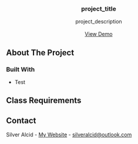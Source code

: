 <a id="readme-top"></a>

<h3 align="center">project_title</h3>

  <p align="center">
    project_description
    <br />
    <br />
    <a href="https://github.com/github_username/repo_name">View Demo</a>
</div>


<!-- ABOUT THE PROJECT -->
## About The Project



### Built With

* Test


## Class Requirements




<!-- CONTACT -->
## Contact

Silver Alcid - [My Website](https://silveralcid.com) - silveralcid@outlook.com
